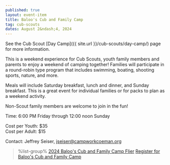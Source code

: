 ```yaml
---
published: true
layout: event-item
title: Baloo's Cub and Family Camp
tag: cub-scouts
dates: August 2&ndash;4, 2024
---
```


See the Cub Scout [Day Camp]({{ site.url }}/cub-scouts/day-camp/) page for more information.

This is a weekend experience for Cub Scouts, youth family members and parents to enjoy a weekend of camping together! Families will participate in a round-robin type program that includes swimming, boating, shooting sports, nature, and more.

Meals will include Saturday breakfast, lunch and dinner, and Sunday breakfast. This is a great event for individual families or for packs to plan as a weekend activity.

Non-Scout family members are welcome to join in the fun!

Time: 6:00 PM Friday through 12:00 noon Sunday

Cost per Youth: $35<br>
Cost per Adult: $15

Contact: Jeffrey Seiser, [jseiser@campworkcoeman.org](mailto:jseiser@campworkcoeman.org)

> %list-group%
> <a href="{{ site.url }}/pdf/2024/2024-baloos-family-camp.pdf" class="list-group-item">2024 Baloo's Cub and Family Camp Flier</a>
> <a href="https://scoutingevent.com/066-81628" class="list-group-item">Register for Baloo's Cub and Family Camp</a>
